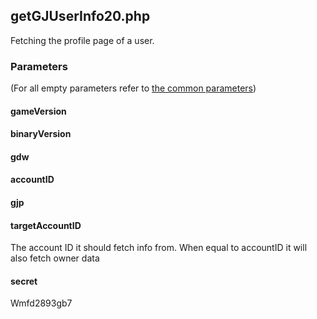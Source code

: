 ## getGJUserInfo20.php
Fetching the profile page of a user.
### Parameters
(For all empty parameters refer to [the common parameters](common_parameters.md))
#### gameVersion
#### binaryVersion
#### gdw
#### accountID
#### gjp
#### targetAccountID
The account ID it should fetch info from. When equal to accountID it will also fetch owner data
#### secret
Wmfd2893gb7
